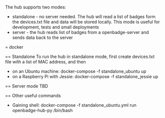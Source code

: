 The hub supports two modes:
* standalone - no server needed. The hub will read a list of badges form the devices.txt file and data will be stored locally. This mode is useful for development, tests and small deployments
* server - the hub reads list of badges from a openbadge-server and sends data back to the server

= docker

== Standalone
To run the hub in standalone mode, first create devices.txt file with a list of MAC address, and then 
* on an Ubuntu machine: docker-compose -f standalone_ubuntu up
* on a Raspberry Pi with Jessie: docker-compose -f standalone_jessie up

== Server mode
TBD

== Other useful commands
* Gaining shell:  docker-compose -f standalone_ubuntu.yml run openbadge-hub-py /bin/bash
